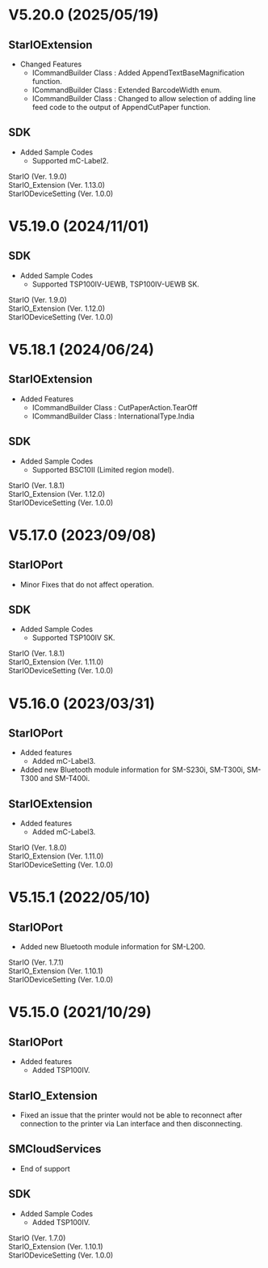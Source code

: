 # V5.20.0 (2025/05/19)

## StarIOExtension
- Changed Features
    * ICommandBuilder Class : Added AppendTextBaseMagnification function.
    * ICommandBuilder Class : Extended BarcodeWidth enum.
    * ICommandBuilder Class : Changed to allow selection of adding line feed code to the output of AppendCutPaper function.

## SDK
- Added Sample Codes
    * Supported mC-Label2.

StarIO (Ver. 1.9.0)<br>
StarIO_Extension (Ver. 1.13.0)<br>
StarIODeviceSetting (Ver. 1.0.0)


# V5.19.0 (2024/11/01)

## SDK
- Added Sample Codes
  * Supported TSP100IV-UEWB, TSP100IV-UEWB SK.

StarIO (Ver. 1.9.0)<br>
StarIO_Extension (Ver. 1.12.0)<br>
StarIODeviceSetting (Ver. 1.0.0)


# V5.18.1 (2024/06/24)

## StarIOExtension
- Added Features
  * ICommandBuilder Class : CutPaperAction.TearOff
  * ICommandBuilder Class : InternationalType.India

## SDK
- Added Sample Codes
  * Supported BSC10II (Limited region model).

StarIO (Ver. 1.8.1)<br>
StarIO_Extension (Ver. 1.12.0)<br>
StarIODeviceSetting (Ver. 1.0.0)


# V5.17.0 (2023/09/08)

## StarIOPort
- Minor Fixes that do not affect operation.

## SDK
- Added Sample Codes
    * Supported TSP100IV SK.

StarIO (Ver. 1.8.1)<br>
StarIO_Extension (Ver. 1.11.0)<br>
StarIODeviceSetting (Ver. 1.0.0)


# V5.16.0 (2023/03/31)

## StarIOPort
- Added features
    * Added mC-Label3.
- Added new Bluetooth module information for SM-S230i, SM-T300i, SM-T300 and SM-T400i.

## StarIOExtension
- Added features
    * Added mC-Label3.

StarIO (Ver. 1.8.0)<br>
StarIO_Extension (Ver. 1.11.0)<br>
StarIODeviceSetting (Ver. 1.0.0)


# V5.15.1 (2022/05/10)

## StarIOPort
- Added new Bluetooth module information for SM-L200.

StarIO (Ver. 1.7.1)<br>
StarIO_Extension (Ver. 1.10.1)<br>
StarIODeviceSetting (Ver. 1.0.0)


# V5.15.0 (2021/10/29)

## StarIOPort
- Added features
    * Added TSP100IV.

## StarIO_Extension
- Fixed an issue that the printer would not be able to reconnect after connection to the printer via Lan interface and then disconnecting.

## SMCloudServices
- End of support

## SDK
- Added Sample Codes
    * Added TSP100IV.

StarIO (Ver. 1.7.0)<br>
StarIO_Extension (Ver. 1.10.1)<br>
StarIODeviceSetting (Ver. 1.0.0)